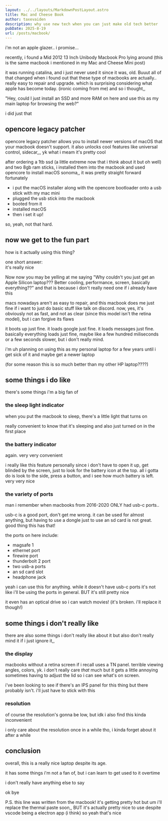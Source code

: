 ```yaml
---
layout: ../../layouts/MarkdownPostLayout.astro
title: Mac and Cheese Book
author: taxevaiden
description: why use new tech when you can just make old tech better
pubDate: 2025-8-19
url: /posts/macbook/
---
```


i'm not an apple glazer.. i promise...

recently, i found a Mid 2012 13 Inch Unibody Macbook Pro lying around (this is the same macbook i mentioned in my Mac and Cheese Mini post)

it was running catalina, and i just never used it since it was, old. Buuut all of that changed when i found out that these type of macbooks are actually.. really easy to repair and upgrade. which is surprising considering what apple has become today. (ironic coming from me) and so i thought,,

"Hey, could I just install an SSD and more RAM on here and use this as my main laptop for browsing the web?"

i did just that

## opencore legacy patcher

opencore legacy patcher allows you to install newer versions of macOS that your macbook doesn't support. it also unlocks cool features like universal control, sidecar,,, yk what i meam it's pretty cool

after ordering a 1tb ssd (a little extreme now that i think about it but oh well) and two 8gb ram sticks, i installed them into the macbook and used opencore to install macOS sonoma,, it was pretty straight forward fortunately

- i put the macOS installer along with the opencore bootloader onto a usb stick with my mac mini
- plugged the usb stick into the macbook
- booted from it
- installed macOS
- then i set it up!

so, yeah, not that hard.

## now we get to the fun part

how is it actually using this thing?

one short answer: <br>
it's really nice

Now now you may be yelling at me saying "Why couldn't you just get an Apple Silicon laptop??? Better cooling, performance, screen, basically everything??" and that is because i don't really need one if i already have this

macs nowadays aren't as easy to repair, and this macbook does me just fine if i want to just do basic stuff like talk on discord. now, yes, it's obviously not as fast, and not as clear (since this model isn't the retina model), but i can forgive its flaws

it boots up just fine. it loads google just fine. it loads messages just fine. basically everything loads just fine, maybe like a few hundred miliseconds or a few seconds slower, but i don't really mind.

i'm uh planning on using this as my personal laptop for a few years until i get sick of it and maybe get a newer laptop

(for some reason this is so much better than my other HP laptop????)

## some things i do like

there's some things i'm a big fan of

### the sleep light indicator

when you put the macbook to sleep, there's a little light that turns on

really convenient to know that it's sleeping and also just turned on in the first place

### the battery indicator

again. very very convenient

i really like this feature personally since i don't have to open it up, get blinded by the screen, just to look for the battery icon at the top. all i gotta do is look to the side, press a button, and i see how much battery is left. very very nice

### the variety of ports

man i remember when macbooks from 2016-2020 ONLY had usb-c ports..

usb-c is a good port, don't get me wrong. it can be used for almost anything, but having to use a dongle just to use an sd card is not great. good thing this has that!

the ports on here include:

- magsafe 1
- ethernet port
- firewire port
- thunderbolt 2 port
- two usb-a ports
- an sd card slot
- headphone jack

yeah i can use this for anything. while it doesn't have usb-c ports it's not like i'll be using the ports in general. BUT it's still pretty nice

it even has an optical drive so i can watch movies! (it's broken. i'll replace it though!)

## some things i don't really like

there are also some things i don't really like about it but also don't really mind it if i just ignore it,,

### the display

macbooks without a retina screen if i recall uses a TN panel. terrible viewing angles, colors, yk. i don't really care *that* much but it gets a little annoying sometimes having to adjust the lid so i can see what's on screen.

i've been looking to see if there's an IPS panel for this thing but there probably isn't. i'll just have to stick with this

### resolution

of course the resolution's gonna be low, but idk i also find this kinda inconvenient

i only care about the resolution once in a while tho, i kinda forget about it after a while

## conclusion

overall, this is a really nice laptop despite its age.

it has some things i'm not a fan of, but i can learn to get used to it overtime

i don't really have anything else to say

ok bye

P.S. this line was written from the macbook! it's getting pretty hot but um i'll replace the thermal paste soon,, BUT it's actually pretty nice to use despite vscode being a electron app (i think) so yeah that's nice